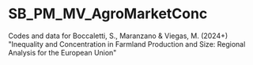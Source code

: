 # SB_PM_MV_AgroMarketConc
Codes and data for Boccaletti, S., Maranzano &amp; Viegas, M. (2024+) "Inequality and Concentration in Farmland Production and Size: Regional Analysis for the European Union"
